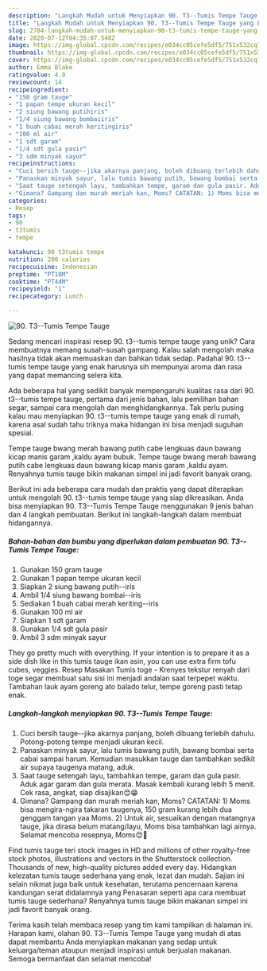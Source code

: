 ```yaml
---
description: "Langkah Mudah untuk Menyiapkan 90. T3--Tumis Tempe Tauge yang Lezat"
title: "Langkah Mudah untuk Menyiapkan 90. T3--Tumis Tempe Tauge yang Lezat"
slug: 2784-langkah-mudah-untuk-menyiapkan-90-t3-tumis-tempe-tauge-yang-lezat
date: 2020-07-12T04:35:07.548Z
image: https://img-global.cpcdn.com/recipes/e034cc05cefe5df5/751x532cq70/90-t3-tumis-tempe-tauge-foto-resep-utama.jpg
thumbnail: https://img-global.cpcdn.com/recipes/e034cc05cefe5df5/751x532cq70/90-t3-tumis-tempe-tauge-foto-resep-utama.jpg
cover: https://img-global.cpcdn.com/recipes/e034cc05cefe5df5/751x532cq70/90-t3-tumis-tempe-tauge-foto-resep-utama.jpg
author: Emma Blake
ratingvalue: 4.9
reviewcount: 14
recipeingredient:
- "150 gram tauge"
- "1 papan tempe ukuran kecil"
- "2 siung bawang putihiris"
- "1/4 siung bawang bombaiiris"
- "1 buah cabai merah keritingiris"
- "100 ml air"
- "1 sdt garam"
- "1/4 sdt gula pasir"
- "3 sdm minyak sayur"
recipeinstructions:
- "Cuci bersih tauge--jika akarnya panjang, boleh dibuang terlebih dahulu. Potong-potong tempe menjadi ukuran kecil."
- "Panaskan minyak sayur, lalu tumis bawang putih, bawang bombai serta cabai sampai harum. Kemudian masukkan tauge dan tambahkan sedikit air supaya taugenya matang, aduk."
- "Saat tauge setengah layu, tambahkan tempe, garam dan gula pasir. Aduk agar garam dan gula merata. Masak kembali kurang lebih 5 menit. Cek rasa, angkat, siap disajikan😊😁"
- "Gimana? Gampang dan murah meriah kan, Moms? CATATAN: 1) Moms bisa mengira-ngira takaran taugenya, 150 gram kurang lebih dua genggam tangan yaa Moms. 2) Untuk air, sesuaikan dengan matangnya tauge, jika dirasa belum matang/layu, Moms bisa tambahkan lagi airnya. Selamat mencoba resepnya, Moms😊🙏"
categories:
- Resep
tags:
- 90
- t3tumis
- tempe

katakunci: 90 t3tumis tempe 
nutrition: 200 calories
recipecuisine: Indonesian
preptime: "PT18M"
cooktime: "PT44M"
recipeyield: "1"
recipecategory: Lunch

---
```



![90. T3--Tumis Tempe Tauge](https://img-global.cpcdn.com/recipes/e034cc05cefe5df5/751x532cq70/90-t3-tumis-tempe-tauge-foto-resep-utama.jpg)

Sedang mencari inspirasi resep 90. t3--tumis tempe tauge yang unik? Cara membuatnya memang susah-susah gampang. Kalau salah mengolah maka hasilnya tidak akan memuaskan dan bahkan tidak sedap. Padahal 90. t3--tumis tempe tauge yang enak harusnya sih mempunyai aroma dan rasa yang dapat memancing selera kita.

Ada beberapa hal yang sedikit banyak mempengaruhi kualitas rasa dari 90. t3--tumis tempe tauge, pertama dari jenis bahan, lalu pemilihan bahan segar, sampai cara mengolah dan menghidangkannya. Tak perlu pusing kalau mau menyiapkan 90. t3--tumis tempe tauge yang enak di rumah, karena asal sudah tahu triknya maka hidangan ini bisa menjadi suguhan spesial.

Tempe tauge bwang merah bawang putih cabe lengkuas daun bawang kicap manis garam ,kaldu ayam bubuk. Tempe tauge bwang merah bawang putih cabe lengkuas daun bawang kicap manis garam ,kaldu ayam. Renyahnya tumis tauge bikin makanan simpel ini jadi favorit banyak orang.


Berikut ini ada beberapa cara mudah dan praktis yang dapat diterapkan untuk mengolah 90. t3--tumis tempe tauge yang siap dikreasikan. Anda bisa menyiapkan 90. T3--Tumis Tempe Tauge menggunakan 9 jenis bahan dan 4 langkah pembuatan. Berikut ini langkah-langkah dalam membuat hidangannya.

<!--inarticleads1-->

##### Bahan-bahan dan bumbu yang diperlukan dalam pembuatan 90. T3--Tumis Tempe Tauge:

1. Gunakan 150 gram tauge
1. Gunakan 1 papan tempe ukuran kecil
1. Siapkan 2 siung bawang putih--iris
1. Ambil 1/4 siung bawang bombai--iris
1. Sediakan 1 buah cabai merah keriting--iris
1. Gunakan 100 ml air
1. Siapkan 1 sdt garam
1. Gunakan 1/4 sdt gula pasir
1. Ambil 3 sdm minyak sayur


They go pretty much with everything. If your intention is to prepare it as a side dish like in this tumis tauge ikan asin, you can use extra firm tofu cubes, veggies. Resep Masakan Tumis toge - Krenyes tekstur renyah dari toge segar membuat satu sisi ini menjadi andalan saat terpepet waktu. Tambahan lauk ayam goreng ato balado telur, tempe goreng pasti tetap enak. 

<!--inarticleads2-->

##### Langkah-langkah menyiapkan 90. T3--Tumis Tempe Tauge:

1. Cuci bersih tauge--jika akarnya panjang, boleh dibuang terlebih dahulu. Potong-potong tempe menjadi ukuran kecil.
1. Panaskan minyak sayur, lalu tumis bawang putih, bawang bombai serta cabai sampai harum. Kemudian masukkan tauge dan tambahkan sedikit air supaya taugenya matang, aduk.
1. Saat tauge setengah layu, tambahkan tempe, garam dan gula pasir. Aduk agar garam dan gula merata. Masak kembali kurang lebih 5 menit. Cek rasa, angkat, siap disajikan😊😁
1. Gimana? Gampang dan murah meriah kan, Moms? CATATAN: 1) Moms bisa mengira-ngira takaran taugenya, 150 gram kurang lebih dua genggam tangan yaa Moms. 2) Untuk air, sesuaikan dengan matangnya tauge, jika dirasa belum matang/layu, Moms bisa tambahkan lagi airnya. Selamat mencoba resepnya, Moms😊🙏


Find tumis tauge teri stock images in HD and millions of other royalty-free stock photos, illustrations and vectors in the Shutterstock collection. Thousands of new, high-quality pictures added every day. Hidangkan kelezatan tumis tauge sederhana yang enak, lezat dan mudah. Sajian ini selain nikmat juga baik untuk kesehatan, terutama pencernaan karena kandungan serat didalamnya yang Penasaran seperti apa cara membuat tumis tauge sederhana? Renyahnya tumis tauge bikin makanan simpel ini jadi favorit banyak orang. 

Terima kasih telah membaca resep yang tim kami tampilkan di halaman ini. Harapan kami, olahan 90. T3--Tumis Tempe Tauge yang mudah di atas dapat membantu Anda menyiapkan makanan yang sedap untuk keluarga/teman ataupun menjadi inspirasi untuk berjualan makanan. Semoga bermanfaat dan selamat mencoba!
